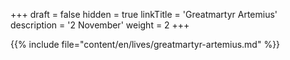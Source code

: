 +++
draft = false
hidden = true
linkTitle = 'Greatmartyr Artemius'
description = '2 November'
weight = 2
+++

{{% include file="content/en/lives/greatmartyr-artemius.md" %}}
